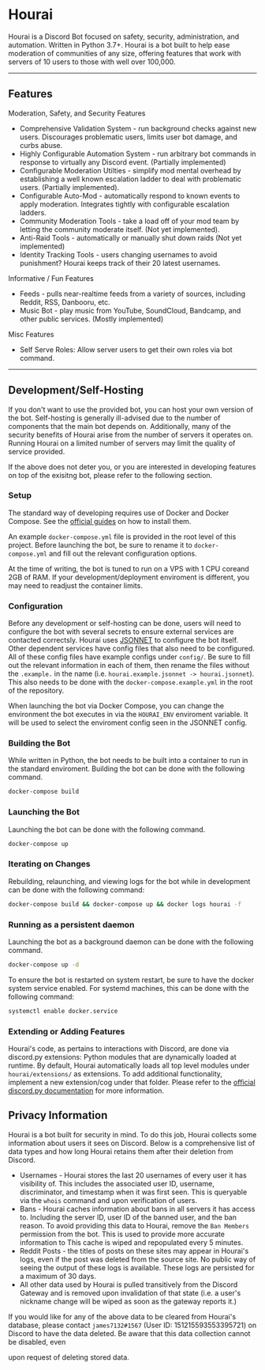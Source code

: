 # Hourai

Hourai is a Discord Bot focused on safety, security, administration, and
automation. Written in Python 3.7+. Hourai is a bot built to help ease moderation
of communities of any size, offering features that work with servers of 10 users
to those with well over 100,000.

---

## Features

Moderation, Safety, and Security Features

 * Comprehensive Validation System - run background checks against new users.
   Discourages problematic users, limits user bot damage, and curbs abuse.
 * Highly Configurable Automation System - run arbitrary bot commands in response
   to virtually any Discord event. (Partially implemented)
 * Configurable Moderation Utilties - simplify mod mental overhead by
   establishing a well known escalation ladder to deal with problematic users.
   (Partially implemented).
 * Configurable Auto-Mod - automatically respond to known events to apply
   moderation. Integrates tightly with configurable escalation ladders.
 * Community Moderation Tools - take a load off of your mod team by letting the
   community moderate itself. (Not yet  implemented).
 * Anti-Raid Tools - automatically or manually shut down raids (Not yet
   implemented)
 * Identity Tracking Tools - users changing usernames to avoid punishment?
   Hourai keeps track of their 20 latest usernames.

Informative / Fun Features

 * Feeds - pulls near-realtime feeds from a variety of sources, including Reddit,
   RSS, Danbooru, etc.
 * Music Bot - play music from YouTube, SoundCloud, Bandcamp, and other public
   services.  (Mostly implemented)

Misc Features

 * Self Serve Roles: Allow server users to get their own roles via bot command.

---

## Development/Self-Hosting
If you don't want to use the provided bot, you can host your own version of the
bot.  Self-hosting is generally ill-advised due to the number of components that
the main bot depends on. Additionally, many of the security benefits of Hourai
arise from the number of servers it operates on. Running Hourai on a limited
number of servers may limit the quality of service provided.

If the above does not deter you, or you are interested in developing features on
top of the exisitng bot, please refer to the following section.

### Setup
The standard way of developing requires use of Docker and Docker Compose. See the
[official guides](https://docs.docker.com/compose/install/) on how to install
them.

An example `docker-compose.yml` file is provided in the root level of this
project. Before launching the bot, be sure to rename it to `docker-compose.yml`
and fill out the relevant configuration options.

At the time of writing, the bot is tuned to run on a VPS with 1 CPU coreand 2GB
of RAM. If your development/deployment enviroment is different, you may need to
readjust the container limits.

### Configuration
Before any development or self-hosting can be done, users will need to configure
the bot with several secrets to ensure external services are contacted
correctsly. Hourai uses [JSONNET](https://jsonnet.org/) to configure the bot
itself. Other dependent services have config files that also need to be
configured. All of these config files have example configs under `config/`. Be
sure to fill out the relevant information in each of them, then rename the files
without the `.example.` in the name (i.e. `hourai.example.jsonnet ->
hourai.jsonnet`). This also needs to be done with the
`docker-compose.example.yml` in the root of the repository.

When launching the bot via Docker Compose, you can change the environment the bot
executes in via the `HOURAI_ENV` enviroment variable. It will be used to select
the enviroment config seen in the JSONNET config.

### Building the Bot
While written in Python, the bot needs to be built into a container to run in
the standard enviroment. Building the bot can be done with the following
command.

```bash
docker-compose build
```

### Launching the Bot
Launching the bot can be done with the following command.
```bash
docker-compose up
```

### Iterating on Changes
Rebuilding, relaunching, and viewing logs for the bot while in development can
be done with the following command:
```bash
docker-compose build && docker-compose up && docker logs hourai -f
```

### Running as a persistent daemon
Launching the bot as a background daemon can be done with the following command.
```bash
docker-compose up -d
```

To ensure the bot is restarted on system restart, be sure to have the docker
system service enabled. For systemd machines, this can be done with the
following command:

```bash
systemctl enable docker.service
```

### Extending or Adding Features
Hourai's code, as pertains to interactions with Discord, are done via discord.py
extensions: Python modules that are dynamically loaded at runtime. By default,
Hourai automatically loads all top level modules under `hourai/extensions/` as
extensions. To add additional functionality, implement a new extension/cog under
that folder. Please refer to the [official discord.py
documentation](https://discordpy.readthedocs.io/en/latest/ext/commands/cogs.html)
for more information.

## Privacy Information
Hourai is a bot built for security in mind. To do this job, Hourai collects some
information about users it sees on Discord. Below is a comprehensive list of
data types and how long Hourai retains them after their deletion from Discord.

 * Usernames - Hourai stores the last 20 usernames of every user it has
   visibility of. This includes the associated user ID, username, discriminator,
   and timestamp when it was first seen. This is queryable via the `whois`
   command and upon verification of users.
 * Bans - Hourai caches information about bans in all servers it has access to.
   Including the server ID, user ID of the banned user, and the ban reason.
   To avoid providing this data to Hourai, remove the `Ban Members` permission
   from the bot.  This is used to provide more accurate information to
   This cache is wiped and repopulated every 5 minutes.
 * Reddit Posts - the titles of posts on these sites may appear in Hourai's logs,
   even if the post was deleted from the source site. No public way of seeing the
   output of these logs is available. These logs are persisted for a maximum of
   30 days.
 * All other data used by Hourai is pulled transitively from the Discord Gateway
   and is removed upon invalidation of that state (i.e. a user's nickname change
   will be wiped as soon as the gateway reports it.)

If you would like for any of the above data to be cleared from Hourai's database,
please contact `james7132#1567` (User ID: 151215593553395721) on Discord to have
the data deleted. Be aware that this data collection cannot be disabled, even

upon request of deleting stored data.
